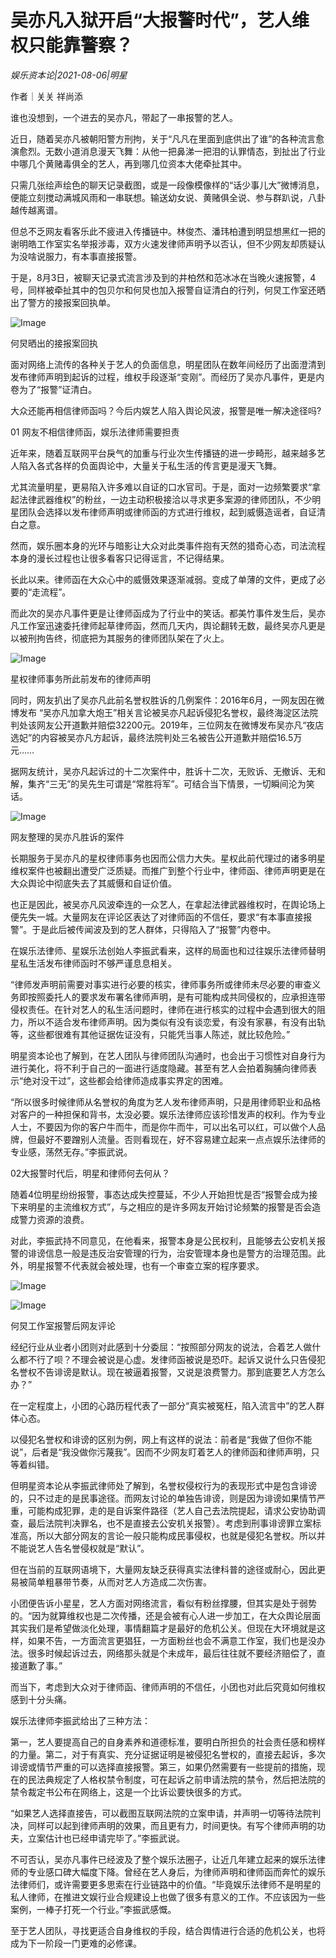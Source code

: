 # 吴亦凡入狱开启“大报警时代”，艺人维权只能靠警察？

*娱乐资本论|2021-08-06|明星*

作者｜关关 祥尚添

谁也没想到，一个进去的吴亦凡，带起了一串报警的艺人。

近日，随着吴亦凡被朝阳警方刑拘，关于“凡凡在里面到底供出了谁”的各种流言愈演愈烈。无数小道消息漫天飞舞：从他一把鼻涕一把泪的认罪情态，到扯出了行业中哪几个黄赌毒俱全的艺人，再到哪几位资本大佬牵扯其中。

只需几张绘声绘色的聊天记录截图，或是一段像模像样的“话少事儿大”微博消息，便能立刻搅动满城风雨和一串联想。输送幼女说、黄赌俱全说、参与群趴说，八卦越传越离谱。

但总不乏网友看客乐此不疲进入传播链中。林俊杰、潘玮柏遭到明显想黑红一把的谢明皓工作室实名举报涉毒，双方火速发律师声明予以否认，但不少网友却质疑认为没啥说服力，有本事直接报警。

于是，8月3日，被聊天记录式流言涉及到的井柏然和范冰冰在当晚火速报警，4号，同样被牵扯其中的包贝尔和何炅也加入报警自证清白的行列，何炅工作室还晒出了警方的接报案回执单。

![Image](https://inews.gtimg.com/newsapp_bt/0/13852883429/641)

何炅晒出的接报案回执

面对网络上流传的各种关于艺人的负面信息，明星团队在数年间经历了出面澄清到发布律师声明到起诉的过程，维权手段逐渐“变刚”。而经历了吴亦凡事件，更是内卷为了“报警”证清白。

大众还能再相信律师函吗？今后内娱艺人陷入舆论风波，报警是唯一解决途径吗?

01 网友不相信律师函，娱乐法律师需要担责

近年来，随着互联网平台戾气的加重与行业次生传播链的进一步畸形，越来越多艺人陷入各式各样的负面舆论中，大量关于私生活的传言更是漫天飞舞。

尤其流量明星，更易陷入许多难以自证的口水官司。于是，面对一边频繁要求“拿起法律武器维权”的粉丝，一边主动积极接洽以寻求更多案源的律师团队，不少明星团队会选择以发布律师声明或律师函的方式进行维权，起到威慑造谣者，自证清白之意。

然而，娱乐圈本身的光环与暗影让大众对此类事件抱有天然的猎奇心态，司法流程本身的漫长过程也让很多看客只记得谣言，不记得结果。

长此以来。律师函在大众心中的威慑效果逐渐减弱。变成了单薄的文件，更成了必要的“走流程”。

而此次的吴亦凡事件更是让律师函成为了行业中的笑话。都美竹事件发生后，吴亦凡工作室迅速委托律师起草律师函，然而几天内，舆论翻转无数，最终吴亦凡更是以被刑拘告终，彻底把为其服务的律师团队架在了火上。

![Image](https://inews.gtimg.com/newsapp_bt/0/13852883438/641)

星权律师事务所此前发布的律师声明

同时，网友扒出了吴亦凡此前名誉权胜诉的几例案件：2016年6月，一网友因在微博发布 “吴亦凡加拿大炮王”相关言论被吴亦凡起诉侵犯名誉权，最终海淀区法院判处该网友公开道歉并赔偿32200元。2019年，三位网友在微博发布吴亦凡“夜店选妃”的内容被吴亦凡方起诉，最终法院判处三名被告公开道歉并赔偿16.5万元……

据网友统计，吴亦凡起诉过的十二次案件中，胜诉十二次，无败诉、无撤诉、无和解，集齐“三无”的吴先生可谓是“常胜将军”。可结合当下情景，一切瞬间沦为笑话。

![Image](https://inews.gtimg.com/newsapp_bt/0/13852883422/641)

网友整理的吴亦凡胜诉的案件

长期服务于吴亦凡的星权律师事务也因而公信力大失。星权此前代理过的诸多明星维权案件也被翻出遭受广泛质疑。而推广到整个行业中，律师函、律师声明更是在大众舆论中彻底失去了其威慑和自证价值。

也正是因此，被吴亦凡风波牵连的一众艺人，在拿起法律武器维权时，在舆论场上便先失一城。大量网友在评论区表达了对律师函的不信任，要求“有本事直接报警”。于是此后被传闻波及到的艺人群体，只得陷入了“报警”内卷中。

在娱乐法律师、星娱乐法创始人李振武看来，这样的局面也和过往娱乐法律师替明星私生活发布律师函时不够严谨息息相关。

“律师发声明前需要对事实进行必要的核实，律师事务所或律师未尽必要的审查义务即按照委托人的要求发布署名律师声明，是有可能构成共同侵权的，应承担连带侵权责任。在针对艺人的私生活问题时，律师在进行核实的过程中会遇到很大的阻力，所以不适合发布律师声明。因为类似有没有谈恋爱，有没有家暴，有没有出轨等，这些都很难有其他证据佐证没有，只能凭当事人陈述，就比较危险。”

明星资本论也了解到，在艺人团队与律师团队沟通时，也会出于习惯性对自身行为进行美化，将不利于自己的一面进行适度隐藏。甚至有艺人会拍着胸脯向律师表示“绝对没干过”，这些都会给律师造成事实界定的困难。

“所以很多时候律师从名誉权的角度为艺人发布律师声明，只是用律师职业和品格对客户的一种担保和背书，太没必要。娱乐法律师应该珍惜发声的权利。作为专业人士，不要因为你的客户牛而牛，而是你牛而牛，可以出名可以红，可以做个人品牌，但最好不要蹭别人流量。否则看现在，好不容易建立起来一点点娱乐法律师的专业感，荡然无存。”李振武说。

02大报警时代后，明星和律师何去何从？

随着4位明星纷纷报警，事态达成失控蔓延，不少人开始担忧是否“报警会成为接下来明星的主流维权方式”，与之相应的是许多网友开始讨论频繁的报警是否会造成警力资源的浪费。

对此，李振武持不同意见，在他看来，报警本身是公民权利，且能够去公安机关报警的诽谤信息一般是违反治安管理的行为，治安管理本身也是警方的治理范围。此外，明星报警不代表就会被处理，也有一个审查立案的程序要求。

![Image](https://inews.gtimg.com/newsapp_bt/0/13852883425/641)

![Image](https://inews.gtimg.com/newsapp_bt/0/13852883417/641)

何炅工作室报警后网友评论

经纪行业从业者小团则对此感到十分委屈：“按照部分网友的说法，合着艺人做什么都不行了呗？不理会被说是心虚。发律师函被说是恐吓。起诉又说什么只告侵犯名誉权不告诽谤是默认。现在被逼着报警，又说是浪费警力。那到底要艺人方怎么办？”

在一定程度上，小团的心路历程代表了一部分“真实被冤枉，陷入流言中”的艺人群体心态。

以侵犯名誉权和诽谤的区别为例，网上有这样的说法：前者是“我做了但你不能说”，后者是“我没做你污蔑我”。因而不少网友盯着艺人的律师函和律师声明，只等着纠错。

但明星资本论从李振武律师处了解到，名誉权侵权行为的表现形式中是包含诽谤的，只不过走的是民事途径。而网友讨论的单独告诽谤，则是因为诽谤如果情节严重，可能构成犯罪，走的是自诉案件路径（艺人自己去法院提起，请求公安协助调查，最后法院判决罪名，也不是直接去公安机关报警）。考虑到刑事诽谤罪立案标准高，所以大部分网友的言论一般只能构成民事侵权，也就是侵犯名誉权。所以并不能说艺人告名誉侵权就是“默认”。

但在当前的互联网语境下，大量网友缺乏获得真实法律科普的途径或耐心，因此更易被简单粗暴带节奏，从而对艺人方造成二次伤害。

小团便告诉小星星，艺人方面对网络流言，看似有粉丝撑腰，但其实是处于弱势的。“因为就算维权也是二次传播，还是会被有心人进一步加工，在大众舆论层面其实我们是希望做淡化处理，事情翻篇才是最好的危机公关。但现在大环境就是这样，如果不告，一方面流言更猖狂，一方面粉丝也会不满意工作室，我们也是没办法。很多时候起诉过去，网络那头就是个未成年，最后往往就不要经济赔偿了，直接道歉了事。”

而当下，考虑到大众对于律师函、律师声明的不信任，小团也对此后究竟如何维权感到十分头痛。

娱乐法律师李振武给出了三种方法：

第一，艺人要提高自己的自身素养和道德标准，要明白所担负的社会责任感和榜样的力量。第二，对于有真实、充分证据证明是被侵犯名誉权的，直接去起诉，多次诽谤或情节严重的可以选择直接报警。第三，如果仍然需要有一些提前的措施，现在的民法典规定了人格权禁令制度，可在起诉之前申请法院的禁令，然后把法院的禁令裁定书公布在网络上，这是一个比诉讼要快很多的方式。

“如果艺人选择直接告，可以截图互联网法院的立案申请，并声明一切等待法院判决，同样可以起到律师声明的效果，而且更有力，时间更快。有写个律师声明的功夫，立案估计也已经申请完毕了。”李振武说。

不可否认，吴亦凡事件已经波及了整个娱乐法圈子，让近几年建立起来的娱乐法律师的专业感口碑大幅度下降。曾经在艺人身后，为律师声明和律师函而奔忙的娱乐法律师们，或许需要更多思索在行业链路中的价值。“毕竟娱乐法律师不是明星的私人律师，在推进文娱行业合规建设上也做了很多有意义的工作。不应该因为一些案例，一棒子打死一个行业。”李振武感慨。

至于艺人团队，寻找更适合自身维权的手段，结合舆情进行合适的危机公关，也将成为下一阶段一门更难的必修课。

